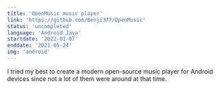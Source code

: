 ```yaml
---
title: 'OpenMusic music player'
link: 'https://github.com/Benji377/OpenMusic'
status: 'uncompleted'
language: 'Android Java'
startdate: '2022-01-07'
enddate: '2021-05-24'
img: 'android'
---
```


I tried my best to create a modern open-source music player for Android devices
since not a lot of them were around at that time.